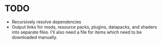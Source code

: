 # TODO

- Recursively resolve dependencies
- Output links for mods, resource packs, plugins, datapacks, and shaders into separate files. I'll also need a file for items which need to be downloaded manually.
